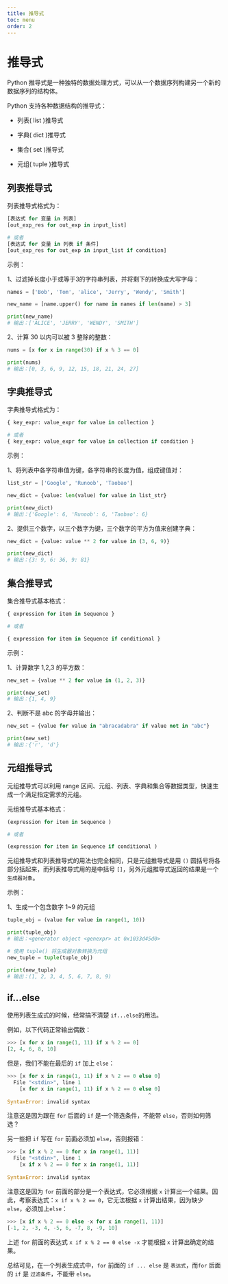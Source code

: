 ```yaml
---
title: 推导式
toc: menu
order: 2
---
```


<BackTop></BackTop>

# 推导式

Python 推导式是一种独特的数据处理方式，可以从一个数据序列构建另一个新的数据序列的结构体。

Python 支持各种数据结构的推导式：

- 列表( list )推导式

- 字典( dict )推导式

- 集合( set )推导式

- 元组( tuple )推导式

## 列表推导式

列表推导式格式为：

```python
[表达式 for 变量 in 列表]
[out_exp_res for out_exp in input_list]

# 或者
[表达式 for 变量 in 列表 if 条件]
[out_exp_res for out_exp in input_list if condition]
```

示例：

1、过滤掉长度小于或等于3的字符串列表，并将剩下的转换成大写字母：

```python
names = ['Bob', 'Tom', 'alice', 'Jerry', 'Wendy', 'Smith']

new_name = [name.upper() for name in names if len(name) > 3]

print(new_name)
# 输出：['ALICE', 'JERRY', 'WENDY', 'SMITH']
```

2、计算 30 以内可以被 3 整除的整数：

```python
nums = [x for x in range(30) if x % 3 == 0]

print(nums)
# 输出：[0, 3, 6, 9, 12, 15, 18, 21, 24, 27]
```

## 字典推导式

字典推导式格式为：

```python
{ key_expr: value_expr for value in collection }

# 或者
{ key_expr: value_expr for value in collection if condition }
```

示例：

1、将列表中各字符串值为键，各字符串的长度为值，组成键值对：

```python
list_str = ['Google', 'Runoob', 'Taobao']

new_dict = {value: len(value) for value in list_str}

print(new_dict)
# 输出：{'Google': 6, 'Runoob': 6, 'Taobao': 6}
```

2、提供三个数字，以三个数字为键，三个数字的平方为值来创建字典：

```python
new_dict = {value: value ** 2 for value in (3, 6, 9)}

print(new_dict)
# 输出：{3: 9, 6: 36, 9: 81}
```

## 集合推导式

集合推导式基本格式：

```python
{ expression for item in Sequence }

# 或者

{ expression for item in Sequence if conditional }
```

示例：

1、计算数字 1,2,3 的平方数：

```python
new_set = {value ** 2 for value in (1, 2, 3)}

print(new_set)
# 输出：{1, 4, 9}
```

2、判断不是 abc 的字母并输出：

```python
new_set = {value for value in "abracadabra" if value not in "abc"}

print(new_set)
# 输出：{'r', 'd'}
```

## 元组推导式

元组推导式可以利用 range 区间、元组、列表、字典和集合等数据类型，快速生成一个满足指定需求的元组。

元组推导式基本格式：

```python
(expression for item in Sequence )

# 或者

(expression for item in Sequence if conditional )
```

元组推导式和列表推导式的用法也完全相同，只是元组推导式是用 `()` 圆括号将各部分括起来，而列表推导式用的是中括号 `[]`，另外元组推导式返回的结果是一个 `生成器对象`。

示例：

1、生成一个包含数字 1~9 的元组

```python
tuple_obj = (value for value in range(1, 10))

print(tuple_obj)
# 输出：<generator object <genexpr> at 0x1033d45d0>

# 使用 tuple() 将生成器对象转换为元组
new_tuple = tuple(tuple_obj)

print(new_tuple)
# 输出：(1, 2, 3, 4, 5, 6, 7, 8, 9)
```

## if...else

使用列表生成式的时候，经常搞不清楚 `if...else`的用法。

例如，以下代码正常输出偶数：

```python
>>> [x for x in range(1, 11) if x % 2 == 0]
[2, 4, 6, 8, 10]
```

但是，我们不能在最后的 `if` 加上 `else`：

```python
>>> [x for x in range(1, 11) if x % 2 == 0 else 0]
  File "<stdin>", line 1
    [x for x in range(1, 11) if x % 2 == 0 else 0]
                                              ^
SyntaxError: invalid syntax
```

<Badge>注意</Badge>这是因为跟在 `for` 后面的 `if` 是一个筛选条件，不能带 `else`，否则如何筛选？

另一些把 `if` 写在 `for` 前面必须加 `else`，否则报错：

```python
>>> [x if x % 2 == 0 for x in range(1, 11)]
  File "<stdin>", line 1
    [x if x % 2 == 0 for x in range(1, 11)]
                       ^
SyntaxError: invalid syntax
```
<Badge>注意</Badge>这是因为 `for` 前面的部分是一个表达式，它必须根据 `x` 计算出一个结果。因此，考察表达式：`x if x % 2 == 0`，它无法根据 `x` 计算出结果，因为缺少 `else`，必须加上`else`：

```python
>>> [x if x % 2 == 0 else -x for x in range(1, 11)]
[-1, 2, -3, 4, -5, 6, -7, 8, -9, 10]
```
上述 `for` 前面的表达式 `x if x % 2 == 0 else -x` 才能根据 `x` 计算出确定的结果。

<Badge>总结</Badge>可见，在一个列表生成式中，`for` 前面的 `if ... else` 是 `表达式`，而`for` 后面的 `if` 是 `过滤条件`，不能带 `else`。
